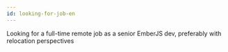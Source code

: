 ```yaml
---
id: looking-for-job-en
---
```


Looking for a full-time remote job as a senior EmberJS dev, preferably with relocation perspectives
